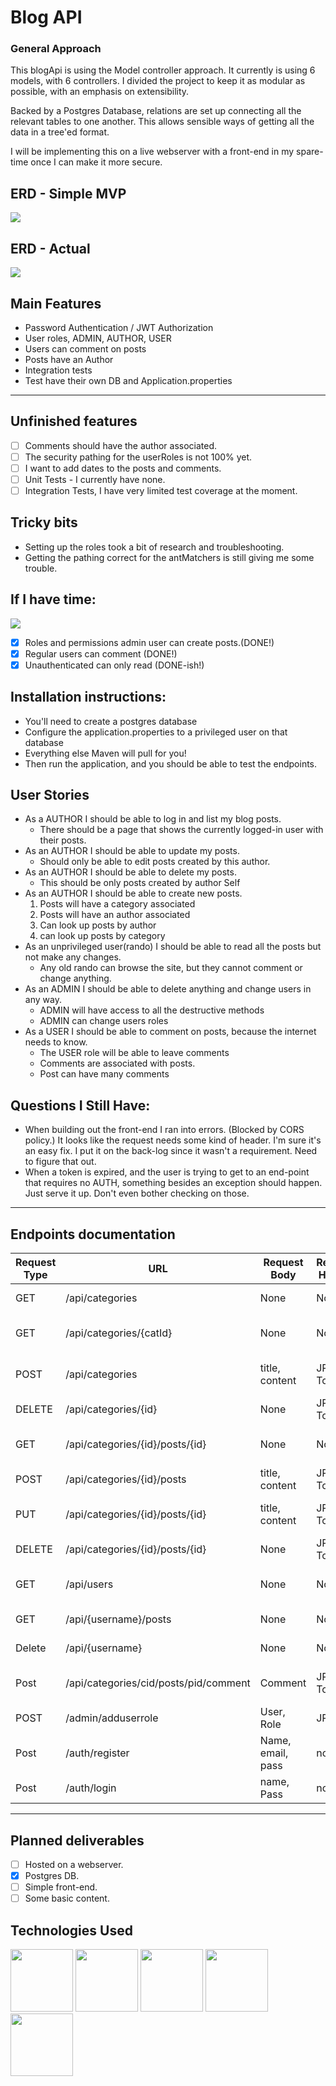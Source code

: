 # Blog API

### General Approach
This blogApi is using the Model controller approach. It currently is using 6 models, with 6 controllers. I divided the 
project to keep it as modular as possible, with an emphasis on extensibility. 

Backed by a Postgres Database, relations are set up connecting all the relevant tables to one another. This allows 
sensible ways of getting all the data in a tree'ed format. 

I will be implementing this on a live webserver with a front-end in my spare-time once I can make it more secure. 


## ERD - Simple MVP
![](./README/ERD.png)

## ERD - Actual
![](./README/actual.png)

## Main Features
* Password Authentication / JWT Authorization
* User roles, ADMIN, AUTHOR, USER
* Users can comment on posts
* Posts have an Author
* Integration tests
* Test have their own DB and Application.properties
----

## Unfinished features
- [ ] Comments should have the author associated.
- [ ] The security pathing for the userRoles is not 100% yet.
- [ ] I want to add dates to the posts and comments.
- [ ] Unit Tests - I currently have none. 
- [ ] Integration Tests, I have very limited test coverage at the moment. 

## Tricky bits
* Setting up the roles took a bit of research and troubleshooting.
* Getting the pathing correct for the antMatchers is still giving me some trouble.


## If I have time:
![](./README/ambitious.erd.png)
- [x] Roles and permissions admin user can create posts.(DONE!)
- [x] Regular users can comment (DONE!)
- [x] Unauthenticated can only read (DONE-ish!)

## Installation instructions:
* You'll need to create a postgres database
* Configure the application.properties to a privileged user on that database
* Everything else Maven will pull for you!
* Then run the application, and you should be able to test the endpoints.

## User Stories
* As a AUTHOR I should be able to log in and list my blog posts.
  * There should be a page that shows the currently logged-in user with their posts.
* As an AUTHOR I should be able to update my posts.
  * Should only be able to edit posts created by this author.
* As an AUTHOR I should be able to delete my posts.
  * This should be only posts created by author Self
* As an AUTHOR I should be able to create new posts.
  1. Posts will have a category associated
  2. Posts will have an author associated
  3. Can look up posts by author
  4. can look up posts by category
* As an unprivileged user(rando) I should be able to read all the posts but not make any changes.
  * Any old rando can browse the site, but they cannot comment or change anything. 
* As an ADMIN I should be able to delete anything and change users in any way.
  * ADMIN will have access to all the destructive methods
  * ADMIN can change users roles
* As a USER I should be able to comment on posts, because the internet needs to know.
  * The USER role will be able to leave comments
  * Comments are associated with posts. 
  * Post can have many comments

## Questions I Still Have:
* When building out the front-end I ran into errors. (Blocked by CORS policy.)  It looks like the request needs some kind of header.  I'm sure it's an easy fix. I put it on the back-log since it wasn't a requirement. Need to figure that out.
* When a token is expired, and the user is trying to get to an end-point that requires no AUTH, something besides an exception should happen. Just serve it up. Don't even bother checking on those. 
----

## Endpoints documentation

| Request Type | URL                                   | Request Body      | Request Header | Function                | Access |
|--------------|---------------------------------------|-------------------|----------------|-------------------------|--------|
| GET          | /api/categories                       | None              | None           | List all Categories     | Any    |
| GET          | /api/categories/{catId}               | None              | None           | Get a specific category | ANY    |
| POST         | /api/categories                       | title, content    | JPA Token      | Create new category     | Author |
| DELETE       | /api/categories/{id}                  | None              | JPA Token      | Remove a category       | Admin  |
| GET          | /api/categories/{id}/posts/{id}       | None              | None           | Get a specific post     | Any    |
| POST         | /api/categories/{id}/posts            | title, content    | JPA Token      | Create A new post       | Author |
| PUT          | /api/categories/{id}/posts/{id}       | title, content    | JPA Token      | Update an existing post | Author |
| DELETE       | /api/categories/{id}/posts/{id}       | None              | JPA Token      | Delete a post           | Author |
| GET          | /api/users                            | None              | None           | Shows a list of users   | Any    |
| GET          | /api/{username}/posts                 | None              | None           | Shows all user posts    | Any    |
| Delete       | /api/{username}                       | None              | None           | Delete a user           | Admin  |
| Post         | /api/categories/cid/posts/pid/comment | Comment           | JPA Token      | Create a New Comment    | USER+  |
| POST         | /admin/adduserrole                    | User, Role        | JPA            | Add a role to a user    | Admin  |
| Post         | /auth/register                        | Name, email, pass | none           | Register a user         | Any    |
| Post         | /auth/login                           | name, Pass        | none           | Login a user            | ANY    |
----
## Planned deliverables
-[ ] Hosted on a webserver.
-[x] Postgres DB.
-[ ] Simple front-end.
-[ ] Some basic content.

## Technologies Used
<img height="100" style="display: inline" src="./README/spring-logo.svg" alt=""/>
<img height="100" style="display: inline" src="./README/junit.png" alt=""/>
<img height="100" style="display: inline" src="./README/lombok.png" alt=""/>
<img height="100" style="display: inline" src="./README/postgres.png" alt=""/>
<img height="100" style="display: inline" src="./README/javalogo.png" alt=""/>